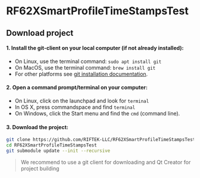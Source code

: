 # RF62XSmartProfileTimeStampsTest

## Download project 

#### 1. Install the git-client on your local computer (if not already installed):
* On Linux, use the terminal command: `sudo apt install git`
* On MacOS, use the terminal command: `brew install git`
* For other platforms see [git installation documentation](https://git-scm.com/book/en/v2/Getting-Started-Installing-Git).
#### 2. Open a command prompt/terminal on your computer:
* On Linux, click on the launchpad and look for `terminal`
* In OS X, press commandspace and find `terminal`
* On Windows, click the Start menu and find the `cmd` (command line).
#### 3. Download the project:
```bash
git clone https://github.com/RIFTEK-LLC/RF62XSmartProfileTimeStampsTest.git
cd RF62XSmartProfileTimeStampsTest
git submodule update --init --recursive
```
> We recommend to use a git client for downloading and Qt Creator for project building 
